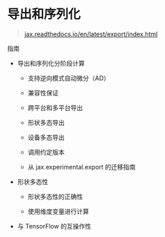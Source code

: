 # 导出和序列化

> [jax.readthedocs.io/en/latest/export/index.html](https://jax.readthedocs.io/en/latest/export/index.html)

指南

+   导出和序列化分阶段计算

    +   支持逆向模式自动微分（AD）

    +   兼容性保证

    +   跨平台和多平台导出

    +   形状多态导出

    +   设备多态导出

    +   调用约定版本

    +   从 jax.experimental.export 的迁移指南

+   形状多态性

    +   形状多态性的正确性

    +   使用维度变量进行计算

+   与 TensorFlow 的互操作性
